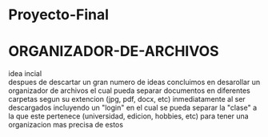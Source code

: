 # Proyecto-Final
# ORGANIZADOR-DE-ARCHIVOS 
idea incial <br>
despues de descartar un gran numero de ideas concluimos en desarollar un organizador de archivos el cual pueda separar documentos en diferentes carpetas segun su extencion (jpg, pdf, docx, etc) inmediatamente al ser descargados incluyendo un "login" en el cual se pueda separar la "clase" a la que este pertenece (universidad, edicion, hobbies, etc) para tener una organizacion mas precisa de estos

